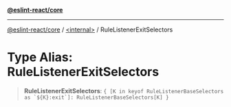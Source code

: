 [**@eslint-react/core**](../../README.md)

***

[@eslint-react/core](../../README.md) / [\<internal\>](../README.md) / RuleListenerExitSelectors

# Type Alias: RuleListenerExitSelectors

> **RuleListenerExitSelectors**: `` { [K in keyof RuleListenerBaseSelectors as `${K}:exit`]: RuleListenerBaseSelectors[K] } ``
